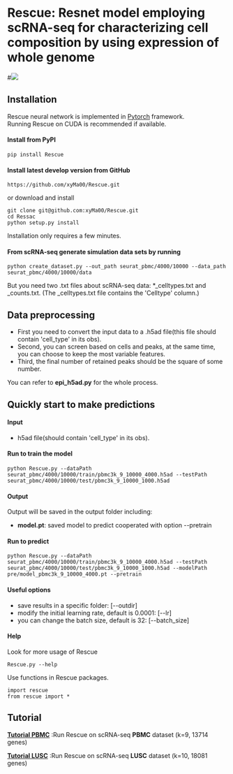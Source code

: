# Rescue: Resnet model employing scRNA-seq for characterizing cell composition by using expression of whole genome

#![](https://github.com/xyMa00/Rescue/wiki/png/Rescue_model.png)


## Installation  

Rescue neural network is implemented in [Pytorch](https://pytorch.org/) framework.  
Running Rescue on CUDA is recommended if available.   

#### Install from PyPI

    pip install Rescue

#### Install latest develop version from GitHub
    https://github.com/xyMa00/Rescue.git
or download and install

	git clone git@github.com:xyMa00/Rescue.git
	cd Ressac
	python setup.py install
    
Installation only requires a few minutes. 

 #### From scRNA-seq generate simulation data sets by running 

    python create_dataset.py --out_path seurat_pbmc/4000/10000 --data_path seurat_pbmc/4000/10000/data
But you need two .txt files about scRNA-seq data: *_celltypes.txt and _counts.txt.
(The _celltypes.txt file contains the 'Celltype' column.)



## Data preprocessing
* First you need to convert the input data to a .h5ad file(this file should contain 'cell_type' in its obs).
* Second, you can screen based on cells and peaks, at the same time, you can choose to keep the most variable features.
* Third, the final number of retained peaks should be the square of some number.

You can refer to **epi_h5ad.py** for the whole process.


## Quickly start to make predictions

#### Input
* h5ad file(should contain 'cell_type' in its obs).

#### Run to train the model

    python Rescue.py --dataPath seurat_pbmc/4000/10000/train/pbmc3k_9_10000_4000.h5ad --testPath seurat_pbmc/4000/10000/test/pbmc3k_9_10000_1000.h5ad

#### Output
Output will be saved in the output folder including:
* **model.pt**:  saved model to predict cooperated with option --pretrain


#### Run to predict

    python Rescue.py --dataPath seurat_pbmc/4000/10000/train/pbmc3k_9_10000_4000.h5ad --testPath seurat_pbmc/4000/10000/test/pbmc3k_9_10000_1000.h5ad --modelPath pre/model_pbmc3k_9_10000_4000.pt --pretrain



#### Useful options  
* save results in a specific folder: [--outdir] 
* modify the initial learning rate, default is 0.0001: [--lr]  
* you can change the batch size, default is 32: [--batch_size] 


#### Help
Look for more usage of Rescue 

	Rescue.py --help 

Use functions in Rescue packages.

	import rescue
	from rescue import *

## Tutorial
**[Tutorial PBMC](https://github.com/xyMa00/Rescue/wiki/PBMC)**   :Run Rescue on scRNA-seq **PBMC** dataset (k=9, 13714 genes)


**[Tutorial LUSC](https://github.com/xyMa00/Rescue/wiki/LUSC)**   :Run Rescue on scRNA-seq **LUSC** dataset (k=10, 18081 genes)
